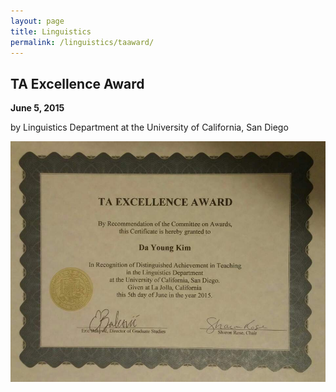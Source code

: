```yaml
---
layout: page
title: Linguistics
permalink: /linguistics/taaward/
---
```


## TA Excellence Award
**June 5, 2015** 
<p>by Linguistics Department at the University of California, San Diego</p>

![](/images/ta.png)
